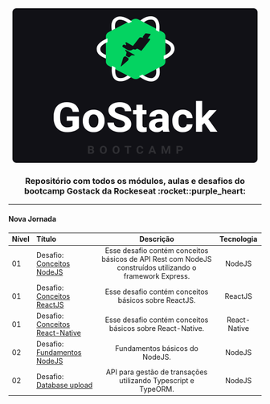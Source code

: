 <div align="center">
  <img src="assets/GoLogo.svg" />
</div>
  
  <h3 align="center">Repositório com todos os módulos, aulas e desafios do bootcamp Gostack da Rockeseat :rocket::purple_heart:</h3>

  <hr />

<h4>Nova Jornada</h4>

| Nível | Título                                                                                      |                                                Descrição                                                 |  Tecnologia  |
| ----- | :------------------------------------------------------------------------------------------ | :------------------------------------------------------------------------------------------------------: | :----------: |
| 01    | Desafio: [Conceitos NodeJS](https://github.com/walefe/gostack-conceitos-nodejs)             | Esse desafio contém conceitos básicos de API Rest com NodeJS construídos utilizando o framework Express. |    NodeJS    |
| 01    | Desafio: [Conceitos ReactJS](https://github.com/walefe/gostack-conceitos-reactjs)           |                           Esse desafio contém conceitos básicos sobre ReactJS.                           |   ReactJS    |
| 01    | Desafio: [Conceitos React-Native](https://github.com/walefe/gostack-conceitos-react-native) |                        Esse desafio contém conceitos básicos sobre React-Native.                         | React-Native |
| 02    | Desafio: [Fundamentos NodeJS](https://github.com/walefe/gostack-template-fundamentos-node) |                        Fundamentos básicos do NodeJS.                         | NodeJS |
| 02    | Desafio: [Database upload](https://github.com/walefe/gostack-template-typeorm-upload) |                        API para gestão de transações utilizando Typescript e TypeORM.                         | NodeJS |
